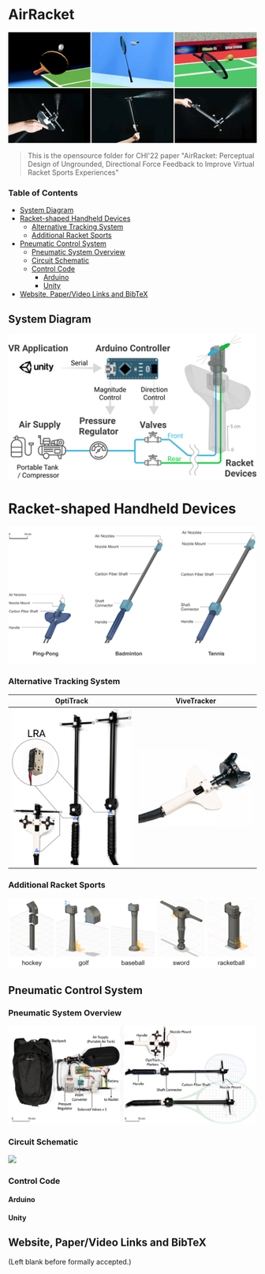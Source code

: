 # AirRacket

![](./Figures/Teaser_Figure_bordered.jpg)

>This is the opensource folder for CHI'22 paper "AirRacket: Perceptual Design of Ungrounded, Directional Force Feedback to Improve Virtual Racket Sports Experiences"

### Table of Contents  
- [System Diagram](#system-diagram)
- [Racket-shaped Handheld Devices](#racket-shaped-handheld-devices)
  - [Alternative Tracking System](#alternative-tracking-system)
  - [Additional Racket Sports](#additional-racket-sports)
- [Pneumatic Control System](#pneumatic-control-system)
  - [Pneumatic System Overview](#pneumatic-system-overview)
  - [Circuit Schematic](#circuit-schematic)
  - [Control Code](#code)
    - [Arduino](#arduino)
    - [Unity](#unity) 
- [Website, Paper/Video Links and BibTeX](#reference)

<a name="system-diagram"/>

## System Diagram

![](./Figures/SystemArchitecture.jpg)

<a name="racket-shaped-handheld-devices"/>

# Racket-shaped Handheld Devices

![](./Figures/RacketStructure.jpg)

<a name="alternative-tracking-system"/>

### Alternative Tracking System

|                    OptiTrack                     |                         ViveTracker                          |
| :----------------------------------------------: | :----------------------------------------------------------: |
| ![](./Figures/LRA.PNG) | ![](./Figures/DevicesVive.jpg) |

<a name="additional-racket-sports"/>

### Additional Racket Sports

<img src="./Figures/AdditionalRacketsDesign.PNG" style="zoom:75%;" />

<a name="pneumatic-control-system"/>

## Pneumatic Control System

<a name="pneumatic-system-overview"/>

### Pneumatic System Overview
![](./Figures/DeviceLayout.png)

<a name="circuit-schematic"/>

### Circuit Schematic
![](./Figures/Circuit.png)

<a name="code"/>

### Control Code

<a name="arduino"/>

#### Arduino

<a name="unity"/>

#### Unity

<a name="reference"/>

## Website, Paper/Video Links and BibTeX
(Left blank before formally accepted.)
